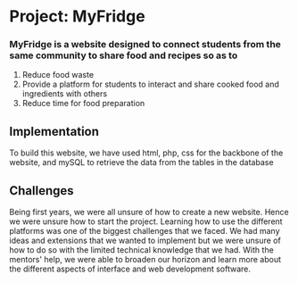 # Project: MyFridge

### MyFridge is a website designed to connect students from the same community to share food and recipes so as to
1) Reduce food waste
2) Provide a platform for students to interact and share cooked food and ingredients with others
3) Reduce time for food preparation

## Implementation
 To build this website, we have used html, php, css for the backbone of the website, and mySQL to retrieve the data from the tables in the database

## Challenges
 Being first years, we were all unsure of how to create a new website. Hence we were unsure how to start the project. Learning how to use the different platforms was one of the biggest challenges that we faced. We had many ideas and extensions that we wanted to implement but we were unsure of how to do so with the limited technical knowledge that we had. With the mentors' help, we were able to broaden our horizon and learn more about the different aspects of interface and web development software.
